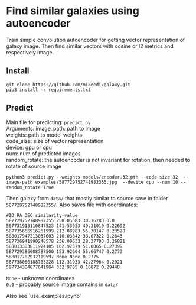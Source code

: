 # Find similar galaxies using autoencoder
Train simple convolution autoencoder for getting vector representation of galaxy image. Then find similar vectors with cosine or l2 metrics and respectively image.
## Install
```console
git clone https://github.com/mikeedi/galaxy.git
pip3 install -r requirements.txt
```
## Predict
Main file for predicting: `predict.py`  
Arguments: image_path: path to image   
weights: path to model weights   
code_size: size of vector representation  
device: gpu or cpu  
num: num of predicted images  
random_rotate: the autoencoder is not invariant for rotation, then needed to rotate of source image  
```console
python3 predict.py --weights models/encoder.32.pth --code-size 32  --image-path examples/587729752748982355.jpg  --device cpu --num 10 --random_rotate True
```  
Then galaxy from `data/` that mostly similar to source save in folder `587729752748982355/`. Also saves file with coordinates:  
```
#ID RA DEC similarity-value
587729752748982355 258.05683 30.16783 0.0
587731913110847523 141.53933 49.31019 0.22692
587735666916261999 212.08983 55.30147 0.23528
588017947213037603 210.03842 38.67322 0.2643
587736941990248578 236.00633 28.27703 0.26821
588013383811924105 162.97379 51.0065 0.27399
587729386608787500 153.92604 55.66747 0.2773
588017702932119597 None None 0.2775
587738066188763228 112.31933 42.27964 0.2921
587734304877641984 332.9705 0.10872 0.29448
```
`None` - unknown coordinates  
`0.0`  - probably source image contains in `data/`  
  
Also see `use_examples.ipynb'